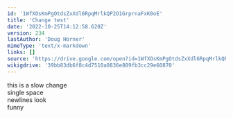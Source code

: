 ```yaml
---
id: '1WfXOsKmPgOtdsZxXdl6RpqMrlkQP2O1GrprnaFxK0oE'
title: 'Change test'
date: '2022-10-25T14:12:58.620Z'
version: 234
lastAuthor: 'Doug Horner'
mimeType: 'text/x-markdown'
links: []
source: 'https://drive.google.com/open?id=1WfXOsKmPgOtdsZxXdl6RpqMrlkQP2O1GrprnaFxK0oE'
wikigdrive: '39bb83db6f8c4d7510a0836e889fb3cc29e60870'
---
```

this is a slow change  
single space  
newlines look  
funny

